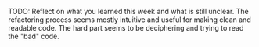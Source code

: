 TODO: Reflect on what you learned this week and what is still unclear.
The refactoring process seems mostly intuitive and useful for making clean and readable code.
The hard part seems to be deciphering and trying to read the "bad" code.
